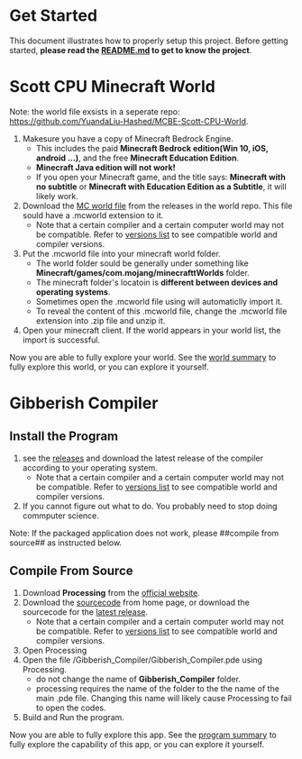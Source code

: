 # Get Started

This document illustrates how to properly setup this project. 
Before getting started, __please read the [README.md](/README.md) to get to know the project__.

# Scott CPU Minecraft World
Note: the world file exsists in a seperate repo: https://github.com/YuandaLiu-Hashed/MCBE-Scott-CPU-World.
1. Makesure you have a copy of Minecraft Bedrock Engine. 
   - This includes the paid __Minecraft Bedrock edition(Win 10, iOS, android ...)__, and the free __Minecraft Education Edition__. 
   - __Minecraft Java edition will not work!__
   - If you open your Minecraft game, and the title says: __Minecraft with no subtitle__ or __Minecraft with Education Edition as a Subtitle__, it will likely work. 
2. Download the [MC world file](https://github.com/YuandaLiu-Hashed/MCBE-Scott-CPU-World/releases/latest) from the releases in the world repo. This file sould have a .mcworld extension to it.
   - Note that a certain compiler and a certain computer world may not be compatible. Refer to [versions list](/Documents/versions.rst) to see compatible world and compiler versions. 
3. Put the .mcworld file into your minecraft world folder. 
   - The world folder sould be generally under something like __Minecraft/games/com.mojang/minecrafttWorlds__ folder. 
   - The minecraft folder's locatoin is __different between devices and operating systems__. 
   - Sometimes open the .mcworld file using will automaticlly import it. 
   - To reveal the content of this .mcworld file, change the .mcworld file extension into .zip file and unzip it. 
4. Open your minecraft client. If the world appears in your world list, the import is successful. 

Now you are able to fully explore your world. See the [world summary](/Documents/world/summary.md) to fully explore this world, or you can explore it yourself. 

# Gibberish Compiler
## Install the Program
1. see the [releases](https://github.com/YuandaLiu-Hashed/MCBE-Scott-CPU/releases/) and download the latest release of the compiler according to your operating system. 
   - Note that a certain compiler and a certain computer world may not be compatible. Refer to [versions list](/Documents/versions.rst) to see compatible world and compiler versions. 
2. If you cannot figure out what to do. You probably need to stop doing commputer science. 

Note: If the packaged application does not work, please ##compile from source## as instructed below. 

## Compile From Source
1. Download __Processing__ from the [official website](https://processing.org).
2. Download the [sourcecode](https://github.com/YuandaLiu-Hashed/MCBE-Scott-CPU) from home page, or download the sourcecode for the [latest release](https://github.com/YuandaLiu-Hashed/MCBE-Scott-CPU/releases/latest). 
   - Note that a certain compiler and a certain computer world may not be compatible. Refer to [versions list](/Documents/versions.rst) to see compatible world and compiler versions. 
3. Open Processing
4. Open the file /Gibberish_Compiler/Gibberish_Compiler.pde using Processing.
   * do not change the name of __Gibberish_Compiler__ folder. 
   * processing requires the name of the folder to the the name of the main .pde file. Changing this name will likely cause Processing to fail to open the codes.
5. Build and Run the program. 

Now you are able to fully explore this app. See the [program summary](/Documents/compiler/summary.md) to fully explore the capability of this app, or you can explore it yourself. 
